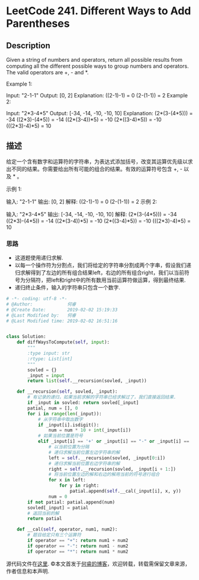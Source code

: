 # LeetCode 241. Different Ways to Add Parentheses

## Description

Given a string of numbers and operators, return all possible results from computing all the different possible ways to group numbers and operators. The valid operators are +, - and *.

Example 1:

Input: "2-1-1"
Output: [0, 2]
Explanation: 
((2-1)-1) = 0 
(2-(1-1)) = 2
Example 2:

Input: "2\*3-4\*5"
Output: [-34, -14, -10, -10, 10]
Explanation: 
(2\*(3-(4\*5))) = -34 
((2\*3)-(4\*5)) = -14 
((2\*(3-4))\*5) = -10 
(2\*((3-4)\*5)) = -10 
(((2\*3)-4)\*5) = 10

## 描述

给定一个含有数字和运算符的字符串，为表达式添加括号，改变其运算优先级以求出不同的结果。你需要给出所有可能的组合的结果。有效的运算符号包含 +, - 以及 * 。

示例 1:

输入: "2-1-1"
输出: [0, 2]
解释: 
((2-1)-1) = 0 
(2-(1-1)) = 2
示例 2:

输入: "2\*3-4\*5"
输出: [-34, -14, -10, -10, 10]
解释: 
(2\*(3-(4\*5))) = -34 
((2\*3)-(4\*5)) = -14 
((2\*(3-4))\*5) = -10 
(2\*((3-4)\*5)) = -10 
(((2\*3)-4)\*5) = 10

### 思路

* 这道题使用递归求解.
* 以每一个操作符为分割点，我们将给定的字符串分割成两个字串，假设我们递归求解得到了左边的所有组合结果left，右边的所有组合right，我们以当前符号为分隔符，把left和right中的所有数用当前运算符做运算，得到最终结果.
* 递归终止条件，输入的字符串只包含一个数字.

```python
# -*- coding: utf-8 -*-
# @Author:             何睿
# @Create Date:        2019-02-02 15:19:33
# @Last Modified by:   何睿
# @Last Modified time: 2019-02-02 16:51:16


class Solution:
    def diffWaysToCompute(self, input):
        """
        :type input: str
        :rtype: List[int]
        """
        sovled = {}
        _input = input
        return list(self.__recursion(sovled, _input))

    def __recursion(self, sovled, _input):
        # 有记录的递归，如果当前求解的字符串已经求解过了，我们直接返回结果.
        if _input in sovled: return sovled[_input]
        patial, num = [], 0
        for i in range(len(_input)):
            # 从字符串中取出数字
            if _input[i].isdigit():
                num = num * 10 + int(_input[i])
            # 如果当前位置是符号
            elif _input[i] == '+' or _input[i] == "-" or _input[i] == '*':
                # 以当前位置为分隔
                # 递归求解当前位置左边字符串的解
                left = self.__recursion(sovled, _input[0:i])
                # 递归求解当前位置右边字符串的解
                right = self.__recursion(sovled, _input[i + 1:])
                # 将当前位置左边的解和右边的解用当前的符号进行组合
                for x in left:
                    for y in right:
                        patial.append(self.__cal(_input[i], x, y))
                num = 0
        if not patial: patial.append(num)
        sovled[_input] = patial
        # 返回当前的解
        return patial

    def __cal(self, operator, num1, num2):
        # 题目给定只有三个运算符    
        if operator == "+": return num1 + num2
        if operator == "-": return num1 - num2
        if operator == "*": return num1 * num2
```
源代码文件在[这里](https://github.com/ruicore/Algorithm/blob/master/Leetcode/2019-02-02-241-Different-Ways-to-Add-Parentheses.py).
©本文首发于[何睿的博客](https://www.ruicore.cn/leetcode-241-different-ways-to-add-parentheses/)，欢迎转载，转载需保留文章来源，作者信息和本声明.
